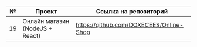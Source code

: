 
| № | Проект | Ссылка на репозиторий |
| --- | --- | --- |
| 19  | Онлайн магазин (NodeJS + React)| https://github.com/DOXECEES/Online-Shop |





